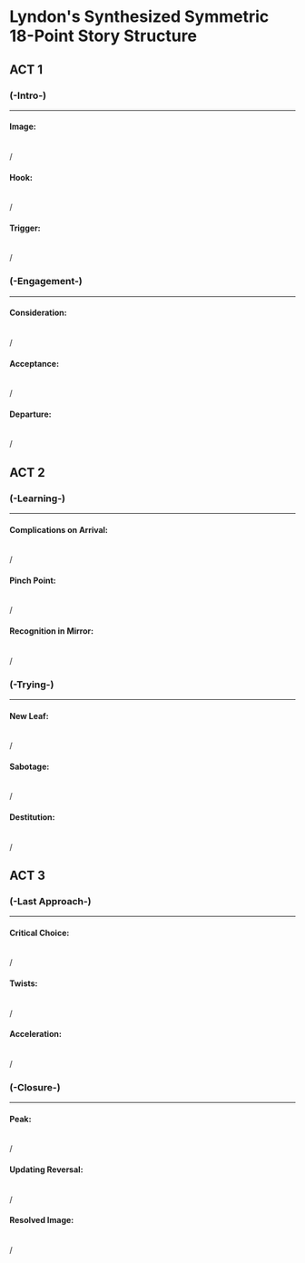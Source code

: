 # Lyndon's Synthesized Symmetric 18-Point Story Structure

## ACT 1

### (-Intro-)
---
#### Image:
\
/
#### Hook:
\
/
#### Trigger:
\
/

### (-Engagement-)
---
#### Consideration:
\
/
#### Acceptance:
\
/
#### Departure:
\
/

## ACT 2

### (-Learning-)
---
#### Complications on Arrival:
\
/
#### Pinch Point:
\
/
#### Recognition in Mirror:
\
/

### (-Trying-)
---
#### New Leaf:
\
/
#### Sabotage:
\
/
#### Destitution:
\
/

## ACT 3

### (-Last Approach-)
---
#### Critical Choice:
\
/
#### Twists:
\
/
#### Acceleration:
\
/

### (-Closure-)
---
#### Peak:
\
/
#### Updating Reversal:
\
/
#### Resolved Image:
\
/